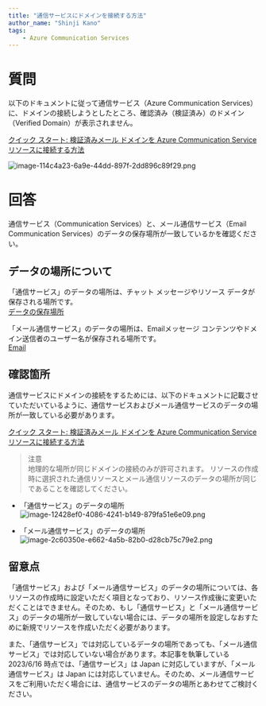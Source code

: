 ```yaml
---
title: "通信サービスにドメインを接続する方法"
author_name: "Shinji Kano"
tags:
    - Azure Communication Services
---
```


# 質問
以下のドキュメントに従って通信サービス（Azure Communication Services）に、ドメインの接続しようとしたところ、確認済み（検証済み）のドメイン（Verified Domain）が表示されません。

[クイック スタート: 検証済みメール ドメインを Azure Communication Service リソースに接続する方法](https://learn.microsoft.com/ja-jp/azure/communication-services/quickstarts/email/connect-email-communication-resource?pivots=azure-portal)

![image-114c4a23-6a9e-44dd-897f-2dd896c89f29.png]({{site.baseurl}}/media/2023/06/image-114c4a23-6a9e-44dd-897f-2dd896c89f29.png)


# 回答
通信サービス（Communication Services）と、メール通信サービス（Email Communication Services）のデータの保存場所が一致しているかを確認ください。<br>

## データの場所について
「通信サービス」のデータの場所は、チャット メッセージやリソース データが保存される場所です。<br>
[データの保存場所](https://learn.microsoft.com/ja-jp/azure/communication-services/concepts/privacy#data-residency)

「メール通信サービス」のデータの場所は、Emailメッセージ コンテンツやドメイン送信者のユーザー名が保存される場所です。<br>
[Email](https://learn.microsoft.com/ja-jp/azure/communication-services/concepts/privacy#email)


## 確認箇所
通信サービスにドメインの接続をするためには、以下のドキュメントに記載させていただいているように、通信サービスおよびメール通信サービスのデータの場所が一致している必要があります。

[クイック スタート: 検証済みメール ドメインを Azure Communication Service リソースに接続する方法](https://learn.microsoft.com/ja-jp/azure/communication-services/quickstarts/email/connect-email-communication-resource?pivots=azure-portal)<br>
> 注意<br>
> 地理的な場所が同じドメインの接続のみが許可されます。 リソースの作成時に選択された通信リソースとメール通信リソースのデータの場所が同じであることを確認してください。

- 「通信サービス」のデータの場所<br>
![image-12428ef0-4086-4241-b149-879fa51e6e09.png]({{site.baseurl}}/media/2023/06/image-12428ef0-4086-4241-b149-879fa51e6e09.png)

- 「メール通信サービス」のデータの場所<br>
![image-2c60350e-e662-4a5b-82b0-d28cb75c79e2.png]({{site.baseurl}}/media/2023/06/image-2c60350e-e662-4a5b-82b0-d28cb75c79e2.png)

## 留意点
「通信サービス」および「メール通信サービス」のデータの場所については、各リソースの作成時に設定いただく項目となっており、リソース作成後に変更いただくことはできません。そのため、もし「通信サービス」と「メール通信サービス」のデータの場所が一致していない場合には、データの場所を設定しなおすために新規でリソースを作成いただく必要があります。<br>

また、「通信サービス」では対応しているデータの場所であっても、「メール通信サービス」では対応していない場合があります。本記事を執筆している 2023/6/16 時点では、「通信サービス」は Japan に対応していますが、「メール通信サービス」は Japan には対応していません。そのため、メール通信サービスをご利用いただく場合には、通信サービスのデータの場所とあわせてご検討ください。